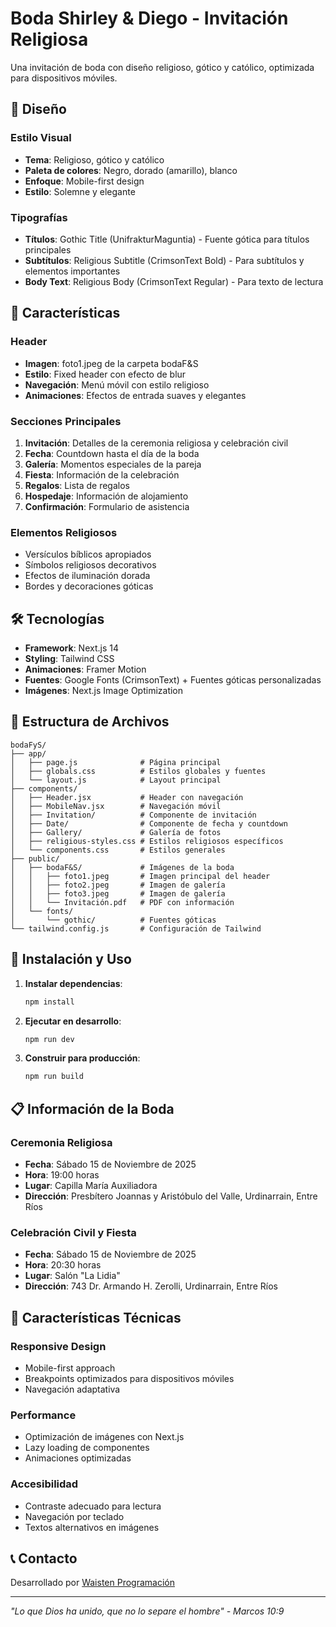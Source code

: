 # Boda Shirley & Diego - Invitación Religiosa

Una invitación de boda con diseño religioso, gótico y católico, optimizada para dispositivos móviles.

## 🎨 Diseño

### Estilo Visual
- **Tema**: Religioso, gótico y católico
- **Paleta de colores**: Negro, dorado (amarillo), blanco
- **Enfoque**: Mobile-first design
- **Estilo**: Solemne y elegante

### Tipografías
- **Títulos**: Gothic Title (UnifrakturMaguntia) - Fuente gótica para títulos principales
- **Subtítulos**: Religious Subtitle (CrimsonText Bold) - Para subtítulos y elementos importantes
- **Body Text**: Religious Body (CrimsonText Regular) - Para texto de lectura

## 📱 Características

### Header
- **Imagen**: foto1.jpeg de la carpeta bodaF&S
- **Estilo**: Fixed header con efecto de blur
- **Navegación**: Menú móvil con estilo religioso
- **Animaciones**: Efectos de entrada suaves y elegantes

### Secciones Principales
1. **Invitación**: Detalles de la ceremonia religiosa y celebración civil
2. **Fecha**: Countdown hasta el día de la boda
3. **Galería**: Momentos especiales de la pareja
4. **Fiesta**: Información de la celebración
5. **Regalos**: Lista de regalos
6. **Hospedaje**: Información de alojamiento
7. **Confirmación**: Formulario de asistencia

### Elementos Religiosos
- Versículos bíblicos apropiados
- Símbolos religiosos decorativos
- Efectos de iluminación dorada
- Bordes y decoraciones góticas

## 🛠 Tecnologías

- **Framework**: Next.js 14
- **Styling**: Tailwind CSS
- **Animaciones**: Framer Motion
- **Fuentes**: Google Fonts (CrimsonText) + Fuentes góticas personalizadas
- **Imágenes**: Next.js Image Optimization

## 📁 Estructura de Archivos

```
bodaFyS/
├── app/
│   ├── page.js              # Página principal
│   ├── globals.css          # Estilos globales y fuentes
│   └── layout.js            # Layout principal
├── components/
│   ├── Header.jsx           # Header con navegación
│   ├── MobileNav.jsx        # Navegación móvil
│   ├── Invitation/          # Componente de invitación
│   ├── Date/                # Componente de fecha y countdown
│   ├── Gallery/             # Galería de fotos
│   ├── religious-styles.css # Estilos religiosos específicos
│   └── components.css       # Estilos generales
├── public/
│   ├── bodaF&S/             # Imágenes de la boda
│   │   ├── foto1.jpeg       # Imagen principal del header
│   │   ├── foto2.jpeg       # Imagen de galería
│   │   ├── foto3.jpeg       # Imagen de galería
│   │   └── Invitación.pdf   # PDF con información
│   └── fonts/
│       └── gothic/          # Fuentes góticas
└── tailwind.config.js       # Configuración de Tailwind
```

## 🚀 Instalación y Uso

1. **Instalar dependencias**:
   ```bash
   npm install
   ```

2. **Ejecutar en desarrollo**:
   ```bash
   npm run dev
   ```

3. **Construir para producción**:
   ```bash
   npm run build
   ```

## 📋 Información de la Boda

### Ceremonia Religiosa
- **Fecha**: Sábado 15 de Noviembre de 2025
- **Hora**: 19:00 horas
- **Lugar**: Capilla María Auxiliadora
- **Dirección**: Presbítero Joannas y Aristóbulo del Valle, Urdinarrain, Entre Ríos

### Celebración Civil y Fiesta
- **Fecha**: Sábado 15 de Noviembre de 2025
- **Hora**: 20:30 horas
- **Lugar**: Salón "La Lidia"
- **Dirección**: 743 Dr. Armando H. Zerolli, Urdinarrain, Entre Ríos

## 🎯 Características Técnicas

### Responsive Design
- Mobile-first approach
- Breakpoints optimizados para dispositivos móviles
- Navegación adaptativa

### Performance
- Optimización de imágenes con Next.js
- Lazy loading de componentes
- Animaciones optimizadas

### Accesibilidad
- Contraste adecuado para lectura
- Navegación por teclado
- Textos alternativos en imágenes

## 📞 Contacto

Desarrollado por [Waisten Programación](https://www.waistenprogramacion.com.ar/)

---

*"Lo que Dios ha unido, que no lo separe el hombre" - Marcos 10:9*
